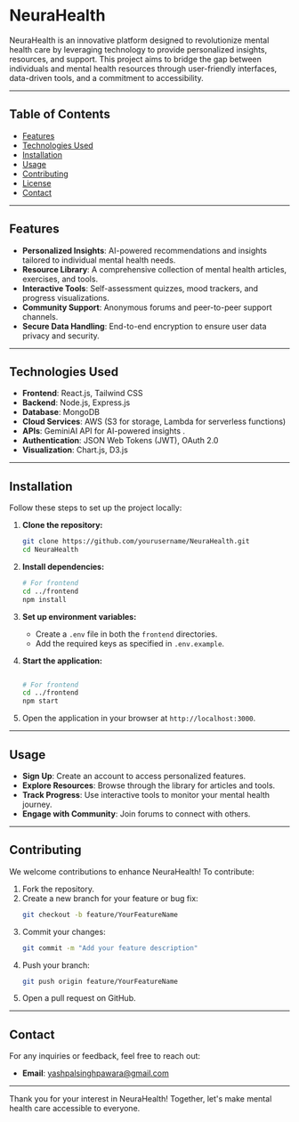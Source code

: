 # NeuraHealth

NeuraHealth is an innovative platform designed to revolutionize mental health care by leveraging technology to provide personalized insights, resources, and support. This project aims to bridge the gap between individuals and mental health resources through user-friendly interfaces, data-driven tools, and a commitment to accessibility.

---

## Table of Contents

- [Features](#features)
- [Technologies Used](#technologies-used)
- [Installation](#installation)
- [Usage](#usage)
- [Contributing](#contributing)
- [License](#license)
- [Contact](#contact)

---

## Features

- **Personalized Insights**: AI-powered recommendations and insights tailored to individual mental health needs.
- **Resource Library**: A comprehensive collection of mental health articles, exercises, and tools.
- **Interactive Tools**: Self-assessment quizzes, mood trackers, and progress visualizations.
- **Community Support**: Anonymous forums and peer-to-peer support channels.
- **Secure Data Handling**: End-to-end encryption to ensure user data privacy and security.

---

## Technologies Used

- **Frontend**: React.js, Tailwind CSS
- **Backend**: Node.js, Express.js
- **Database**: MongoDB
- **Cloud Services**: AWS (S3 for storage, Lambda for serverless functions)
- **APIs**: GeminiAI API for AI-powered insights .
- **Authentication**: JSON Web Tokens (JWT), OAuth 2.0
- **Visualization**: Chart.js, D3.js

---

## Installation

Follow these steps to set up the project locally:

1. **Clone the repository:**
   ```bash
   git clone https://github.com/yourusername/NeuraHealth.git
   cd NeuraHealth
   ```

2. **Install dependencies:**
   ```bash
   # For frontend
   cd ../frontend
   npm install
   ```

3. **Set up environment variables:**
   - Create a `.env` file in both the `frontend` directories.
   - Add the required keys as specified in `.env.example`.

4. **Start the application:**
   ```bash

   # For frontend
   cd ../frontend
   npm start
   ```

5. Open the application in your browser at `http://localhost:3000`.

---

## Usage

- **Sign Up**: Create an account to access personalized features.
- **Explore Resources**: Browse through the library for articles and tools.
- **Track Progress**: Use interactive tools to monitor your mental health journey.
- **Engage with Community**: Join forums to connect with others.

---

## Contributing

We welcome contributions to enhance NeuraHealth! To contribute:

1. Fork the repository.
2. Create a new branch for your feature or bug fix:
   ```bash
   git checkout -b feature/YourFeatureName
   ```
3. Commit your changes:
   ```bash
   git commit -m "Add your feature description"
   ```
4. Push your branch:
   ```bash
   git push origin feature/YourFeatureName
   ```
5. Open a pull request on GitHub.

---


## Contact

For any inquiries or feedback, feel free to reach out:

- **Email**: yashpalsinghpawara@gmail.com

---

Thank you for your interest in NeuraHealth! Together, let's make mental health care accessible to everyone.

